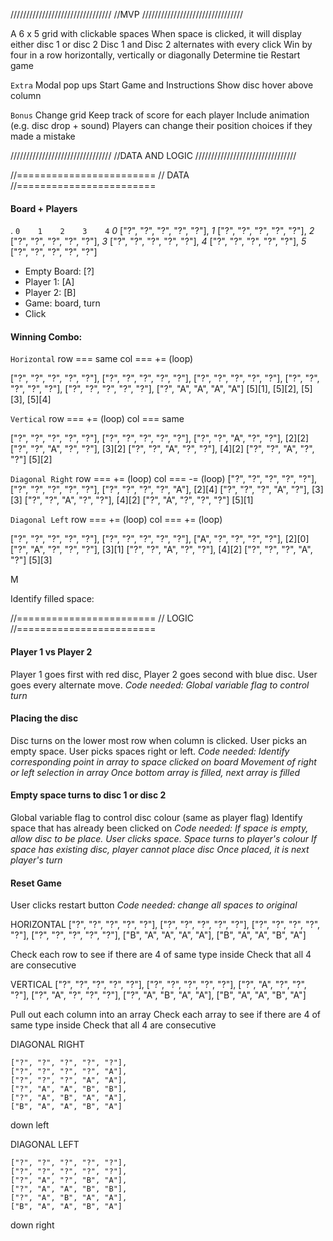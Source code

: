 ////////////////////////////////
//MVP
////////////////////////////////

A 6 x 5 grid with clickable spaces
When space is clicked, it will display either disc 1 or disc 2
Disc 1 and Disc 2 alternates with every click
Win by four in a row horizontally, vertically or diagonally
Determine tie
Restart game

`Extra`
Modal pop ups
Start Game and Instructions
Show disc hover above column


`Bonus`
Change grid
Keep track of score for each player
Include animation (e.g. disc drop + sound)
Players can change their position choices if they made a mistake


////////////////////////////////
//DATA AND LOGIC
////////////////////////////////

//========================
// DATA 
//========================

#### Board + Players
.
     `0    1    2    3    4`
_0_ ["?", "?", "?", "?", "?"],
_1_ ["?", "?", "?", "?", "?"],
_2_ ["?", "?", "?", "?", "?"],
_3_ ["?", "?", "?", "?", "?"],
_4_ ["?", "?", "?", "?", "?"],
_5_ ["?", "?", "?", "?", "?"]

- Empty Board: [?]
- Player 1: [A]
- Player 2: [B]
- Game: board, turn
- Click


#### Winning Combo:
`Horizontal`
row === same 
col === += (loop)

["?", "?", "?", "?", "?"],
["?", "?", "?", "?", "?"],
["?", "?", "?", "?", "?"],
["?", "?", "?", "?", "?"],
["?", "?", "?", "?", "?"],
["?", "A", "A", "A", "A"]   [5][1], [5][2], [5][3], [5][4]


    
`Vertical`
row === += (loop)
col === same

["?", "?", "?", "?", "?"],
["?", "?", "?", "?", "?"],
["?", "?", "A", "?", "?"],  [2][2]
["?", "?", "A", "?", "?"],  [3][2]
["?", "?", "A", "?", "?"],  [4][2]
["?", "?", "A", "?", "?"]   [5][2]

    
`Diagonal Right`
row === += (loop)
col === -= (loop)
["?", "?", "?", "?", "?"],
["?", "?", "?", "?", "?"],
["?", "?", "?", "?", "A"],                          [2][4]
["?", "?", "?", "A", "?"],                  [3][3]
["?", "?", "A", "?", "?"],          [4][2]
["?", "A", "?", "?", "?"]   [5][1]
    
`Diagonal Left`
row === += (loop)
col === += (loop)

["?", "?", "?", "?", "?"],
["?", "?", "?", "?", "?"],
["A", "?", "?", "?", "?"],  [2][0]
["?", "A", "?", "?", "?"],          [3][1]
["?", "?", "A", "?", "?"],                  [4][2]
["?", "?", "?", "A", "?"]                           [5][3]

M

Identify filled space:

 

//========================
// LOGIC
//========================


#### Player 1 vs Player 2
Player 1 goes first with red disc, Player 2 goes second with blue disc.
User goes every alternate move.
_Code needed: Global variable flag to control turn_

#### Placing the disc
Disc turns on the lower most row when column is clicked.
User picks an empty space.
User picks spaces right or left.
_Code needed: Identify corresponding point in array to space clicked on board_
_Movement of right or left selection in array_
_Once bottom array is filled, next array is filled_
    
#### Empty space turns to disc 1 or disc 2
Global variable flag to control disc colour (same as player flag)
Identify space that has already been clicked on
_Code needed: If space is empty, allow disc to be place. User clicks space._
_Space turns to player's colour_
_If space has existing disc, player cannot place disc_
_Once placed, it is next player's turn_

#### Reset Game
User clicks restart button
_Code needed: change all spaces to original_



HORIZONTAL
    ["?", "?", "?", "?", "?"],
    ["?", "?", "?", "?", "?"],
    ["?", "?", "?", "?", "?"],
    ["?", "?", "?", "?", "?"],
    ["B", "A", "A", "A", "A"],
    ["B", "A", "A", "B", "A"] 

Check each row to see if there are 4 of same type inside
Check that all 4 are consecutive
    
VERTICAL
    ["?", "?", "?", "?", "?"],
    ["?", "?", "?", "?", "?"],
    ["?", "A", "?", "?", "?"],
    ["?", "A", "?", "?", "?"],
    ["?", "A", "B", "A", "A"],
    ["B", "A", "A", "B", "A"] 

Pull out each column into an array
Check each array to see if there are 4 of same type inside
Check that all 4 are consecutive

DIAGONAL RIGHT

    ["?", "?", "?", "?", "?"],
    ["?", "?", "?", "?", "A"],
    ["?", "?", "?", "A", "A"],
    ["?", "A", "A", "B", "B"],
    ["?", "A", "B", "A", "A"],
    ["B", "A", "A", "B", "A"] 

down left

DIAGONAL LEFT

    ["?", "?", "?", "?", "?"],
    ["?", "?", "?", "?", "?"],
    ["?", "A", "?", "B", "A"],
    ["?", "A", "A", "B", "B"],
    ["?", "A", "B", "A", "A"],
    ["B", "A", "A", "B", "A"] 

down right